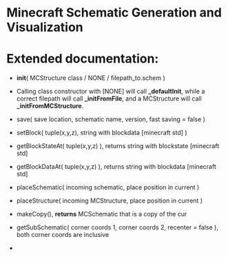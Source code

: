 # Minecraft Schematic Generation and Visualization

# Extended documentation:
- __init__( MCStructure class / NONE / filepath_to.schem )
- Calling class constructor with [NONE] will call **_defaultInit**, while a correct filepath will call **_initFromFile**, and a MCStructure will call **_initFromMCStructure**.

- save( save location, schematic name, version, fast saving = false )

- setBlock( tuple(x,y,z), string with blockdata [minecraft std] )

- getBlockStateAt( tuple(x,y,z) ), returns string with blockstate [minecraft std]

- getBlockDataAt( tuple(x,y,z) ), returns string with blockdata [minecraft std]

- placeSchematic( incoming schematic, place position in current )

- placeStructure( incoming MCStructure, place position in current )

- makeCopy(), **returns** MCSchematic that is a copy of the cur

- getSubSchematic( corner coords 1, corner coords 2, recenter = false ), both corner coords are inclusive

- 